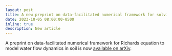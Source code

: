 ```yaml
---
layout: post
title: A new preprint on data-facilitated numerical framework for solving the Richards equation is available
date: 2023-10-05 08:00:00-0500
inline: true
description: New article
---
```


A preprint on data-facilitated numerical framework for Richards equation to model water flow dynamics in soil is now [available on arXiv](https://arxiv.org/abs/2310.02806).